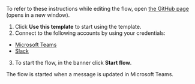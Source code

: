 To refer to these instructions while editing the flow, open [the GitHub page](https://github.com/ot4i/app-connect-templates/tree/main/resources/markdown/Send%20a%20Slack%20message%20for%20every%20updated%20message%20in%20Microsoft%20Teams_instructions.md) (opens in a new window).

1.	Click **Use this template** to start using the template.
2.	Connect to the following accounts by using your credentials:
   - [Microsoft Teams](https://ibm.biz/acmsteams)
   - [Slack](https://ibm.biz/acslack)
3.	To start the flow, in the banner click **Start flow**.

The flow is started when a message is updated in Microsoft Teams.
